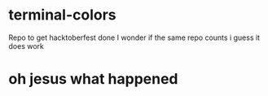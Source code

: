 # terminal-colors

Repo to get hacktoberfest done
I wonder if the same repo counts
i guess it does work


# oh jesus what happened
